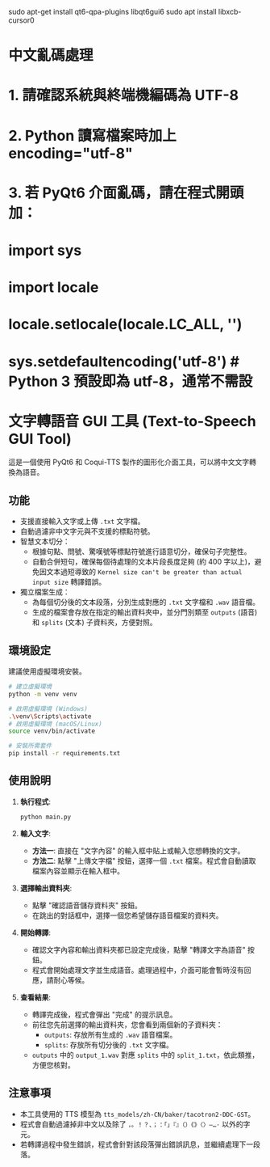 
sudo apt-get install qt6-qpa-plugins libqt6gui6
sudo apt install libxcb-cursor0

# 中文亂碼處理
# 1. 請確認系統與終端機編碼為 UTF-8
# 2. Python 讀寫檔案時加上 encoding="utf-8"
# 3. 若 PyQt6 介面亂碼，請在程式開頭加：
#   import sys
#   import locale
#   locale.setlocale(locale.LC_ALL, '')
#   sys.setdefaultencoding('utf-8')  # Python 3 預設即為 utf-8，通常不需設
# 文字轉語音 GUI 工具 (Text-to-Speech GUI Tool)

這是一個使用 PyQt6 和 Coqui-TTS 製作的圖形化介面工具，可以將中文文字轉換為語音。

## 功能

*   支援直接輸入文字或上傳 `.txt` 文字檔。
*   自動過濾非中文字元與不支援的標點符號。
*   智慧文本切分：
    *   根據句點、問號、驚嘆號等標點符號進行語意切分，確保句子完整性。
    *   自動合併短句，確保每個待處理的文本片段長度足夠 (約 400 字以上)，避免因文本過短導致的 `Kernel size can't be greater than actual input size` 轉譯錯誤。
*   獨立檔案生成：
    *   為每個切分後的文本段落，分別生成對應的 `.txt` 文字檔和 `.wav` 語音檔。
    *   生成的檔案會存放在指定的輸出資料夾中，並分門別類至 `outputs` (語音) 和 `splits` (文本) 子資料夾，方便對照。

## 環境設定

建議使用虛擬環境安裝。

```bash
# 建立虛擬環境
python -m venv venv

# 啟用虛擬環境 (Windows)
.\venv\Scripts\activate
# 啟用虛擬環境 (macOS/Linux)
source venv/bin/activate

# 安裝所需套件
pip install -r requirements.txt
```

## 使用說明

1.  **執行程式**:
    ```bash
    python main.py
    ```

2.  **輸入文字**:
    *   **方法一**: 直接在 "文字內容" 的輸入框中貼上或輸入您想轉換的文字。
    *   **方法二**: 點擊 "上傳文字檔" 按鈕，選擇一個 `.txt` 檔案。程式會自動讀取檔案內容並顯示在輸入框中。

3.  **選擇輸出資料夾**:
    *   點擊 "確認語音儲存資料夾" 按鈕。
    *   在跳出的對話框中，選擇一個您希望儲存語音檔案的資料夾。

4.  **開始轉譯**:
    *   確認文字內容和輸出資料夾都已設定完成後，點擊 "轉譯文字為語音" 按鈕。
    *   程式會開始處理文字並生成語音。處理過程中，介面可能會暫時沒有回應，請耐心等候。

5.  **查看結果**:
    *   轉譯完成後，程式會彈出 "完成" 的提示訊息。
    *   前往您先前選擇的輸出資料夾，您會看到兩個新的子資料夾：
        *   `outputs`: 存放所有生成的 `.wav` 語音檔案。
        *   `splits`: 存放所有切分後的 `.txt` 文字檔。
    *   `outputs` 中的 `output_1.wav` 對應 `splits` 中的 `split_1.txt`，依此類推，方便您核對。

## 注意事項

*   本工具使用的 TTS 模型為 `tts_models/zh-CN/baker/tacotron2-DDC-GST`。
*   程式會自動過濾掉非中文以及除了 `，。！？、；：「」『』（）《》〈〉—…·` 以外的字元。
*   若轉譯過程中發生錯誤，程式會針對該段落彈出錯誤訊息，並繼續處理下一段落。